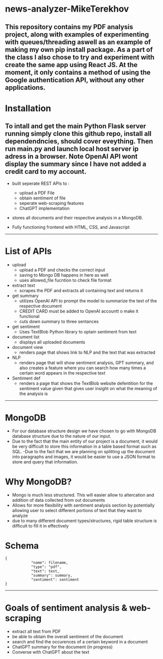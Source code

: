 # news-analyzer-MikeTerekhov
This repository contains my PDF analysis project, along with examples of experimenting with queues/threading aswell as an example of making my own pip install package. As a part of the class I also chose to try and experiment with create the same app using React JS. At the moment, it only contains a method of using the Google authentication API, without any other applications.
-------------------------------------------------------------------------
# Installation
To intall and get the main Python Flask server running simply clone this github repo, install all dependendncies, should cover eveything. Then run main.py and launch local host server ip adress in a browser. Note OpenAI API wont display the summary since I have not added a credit card to my account. 
-------------------------------------------------------------------------
- built seperate REST APIs to :
    - upload a PDF File
    - obtain sentiment of file
    - seperate web-scraping features
    - ChatGPT implementation

- stores all documents and their respective analysis in a MongoDB.

- Fully functioning frontend with HTML, CSS, and Javascript
-------------------------------------------------------------------------
# List of APIs
- upload
    - upload a PDF and checks the correct input
    - saving to Mongo DB happens in here as well
    - uses allowed_file fucntion to check file format
- extract text
    - scrapes the PDF and extracts all containing text and returns it
- get summary
    - utilizes OpenAI API to prompt the model to summarize the text of the respective document
    - CREDIT CARD must be added to OpenAI accountt o make it functional
    - cuts down summary to three sentances
- get sentiment
    - Uses TextBlob Python library to optain sentiment from text
- document list
    - displays all uploaded documents
- document view
    - renders page that shows link to NLP and the text that was extracted
- NLP
    - renders page that will show sentiment analysis, GPT summary, and also creates a feature where you can search how many times a certain word appears in the respective text
- Sentiment def
    - renders a page that shows the TextBlob website defentition for the sentiment value given that gives user insight on what the meaning of the analysis is 


-------------------------------------------------------------------------
# MongoDB

- For our database structure design we have chosen to go with MongoDB database structure due to the nature of our input. 
- Due to the fact that the main entity of our project is a document, it would be very difficult to store this information in a table based format such as SQL. 
-Due to the fact that we are planning on splitting up the document into paragraphs and images, it would be easier to use a JSON format to store and query that information.

# Why MongoDB?

- Mongo is much less structured. This will easier allow to altercation and addition of data collected from out documents
- Allows for more flexibility with sentiment analysis section by potentially allowing user to select different portions of text that they want to analyze
- due to many different document types/structures, rigid table structure is difficult to fill it in effectively

# Schema
```
{
            "name": filename,
            "type": "pdf",
            "text": text,
            "summary": summary,
            "sentiment": sentiment
}
```
-------------------------------------------------------------------------
# Goals of sentiment analysis & web-scraping
- extract all text from PDF
- be able to obtain the overall sentiment of the document
- search and find the occurences of a certain keyword in a document
- ChatGPT summary for the document (in progress)
- Converse with ChatGPT about the text
